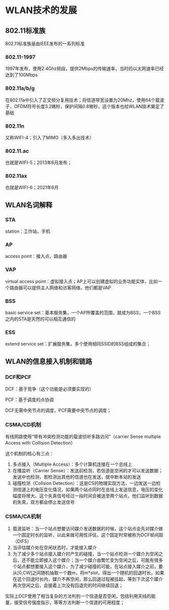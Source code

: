 # WLAN技术的发展

## 802.11标准族

802.11标准族是由IEEE发布的一系列标准

### 802.11-1997

1997年发布，使用2.4Ghz频段，提供2Mbps的传输速率，当时的以太网速率已经达到了100Mbps

### 802.11a/b/g

在802.11a中引入了正交频分复用技术；将信道带宽设置为20Mhz，使用64个载波子，OFDM符号长度3.2微秒，保护间隔0.8微秒，这个版本也给WLAN技术奠定了基础

### 802.11n

又称WIFI-4；引入了MIMO（多入多出技术）

### 802.11.ac

也就是WIFI-5；2013年6月发布；

### 802.11ax

也就是WIFI-6；2021年6月



## WLAN名词解释

### STA

station：工作站，手机

### AP

access point：接入点，路由器

### VAP

virtual access point：虚拟接入点；AP上可以创建虚拟的业务功能实体，比如一个路由器可以提供主人网络和访客网络，他们都是VAP

### BSS

basic service set：基本服务集，一个AP所覆盖的范围，就成为BSS，一个BSS之内的STA是天然的可以相互通信的

### ESS

extend service set：扩展服务集，多个使用相同SSID的BSS组成的集合；







## WLAN的信息接入机制和链路

### DCF和PCF

DCF：基于竞争（这个功能是必须要实现的）

PCF：基于调度的点协调



DCF无需中央节点的调度，PCF需要中央节点的调度；

### CSMA/CD机制

有线网路使用“带有冲突检测功能的载波侦听多路访问”（carrier Sense multiple Access with Collision Detection）

这个机制的核心有三点：

1. 多点接入（Multiple Access）：多个计算机连接在一个总线上
2. 在播监听（Carrier Sense）：发送前检测，若信道是空闲的才可以发送数据；发送中也检测，若检测出其他的信道也在发送，就中断本站的发送
3. 碰撞检测（Collsion Detection）：这是CS的物理实现方法，一边发送一边检测信道上的电压变化情况，如果两个站点同时在总线上发送信息，电压的变化幅度将增大，这个失真信号经过一段时间会被送至两个站点，他们监听到数据的失真，双方都会停止发送信号



### CSMA/CA机制

1. 载波监听：当一个站点想要访问媒介发送数据的时候，这个站点会先对媒介做一个固定时长的监听，以此来做可用性评估，这个固定时常被称为DCF帧间距（DIFS）
2. 当评估媒介处在空闲状态时，才能接入媒介
3. 为了减少多个站点接入媒介时产生的碰撞，当一个站点检测一个媒介为空闲之后，还不能立即接入这个媒介；当一个媒介由繁忙变为空闲之后，可能有很多个站点都想要接入这个媒介，为了减少碰撞的可能，在站点接入媒介之前，要从[0,CW]之间随机抽取一个数m，将m*slot，得出一个随机的回退时长，如果在这个回退时长内，媒介不再空闲，那么回退过程被挂起，等到下次这个媒介再次空闲之后，会接着上次没有回退完的时间继续回退；

实际上DCF使用了相当复杂的方法判别一个信道是否空闲，包括利用天线的能量，接受信号强度指示，等等方法判断一个信道的可用程度；















































